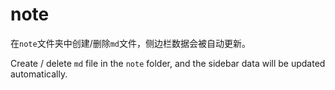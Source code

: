 # note

在`note`文件夹中创建/删除`md`文件，侧边栏数据会被自动更新。

Create / delete `md` file in the `note` folder, and the sidebar data will be updated automatically.